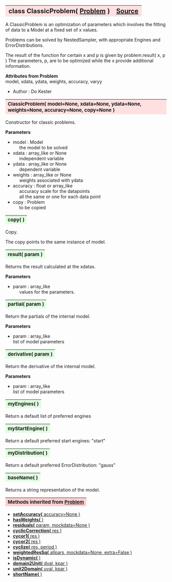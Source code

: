 ---
---
<br><br>

<a name="ClassicProblem"></a>
<table><thead style="background-color:#FFE0E0; width:100%; font-size:20px"><tr><th style="text-align:left">
<strong>class ClassicProblem(</strong> <a href="./Problem.html">Problem</a> )</th><th style="text-align:right"><a href=https://github.com/dokester/BayesicFitting/blob/master/BayesicFitting/source/ClassicProblem.py target=_blank>Source</a></th></tr></thead></table>
<p>

A ClassicProblem is an optimization of parameters which involves
the fitting of data to a Model at a fixed set of x values.

Problems can be solved by NestedSampler, with appropriate Engines and
ErrorDistributions.

The result of the function for certain x and p is given by
problem.result( x, p )
The parameters, p, are to be optimized while the x provide additional
information.

<b>Attributes from Problem</b><br>
model, xdata, ydata, weights, accuracy, varyy

* Author  :          Do Kester<br>


<a name="ClassicProblem"></a>
<table><thead style="background-color:#FFE0E0; width:100%; font-size:15px"><tr><th style="text-align:left">
<strong>ClassicProblem(</strong> model=None, xdata=None, ydata=None, weights=None,
 accuracy=None, copy=None )
</th></tr></thead></table>
<p>

Constructor for classic problems.

<b>Parameters</b><br>
* model  :  Model<br>
&nbsp;&nbsp;&nbsp;&nbsp; the model to be solved<br>
* xdata  :  array_like or None<br>
&nbsp;&nbsp;&nbsp;&nbsp; independent variable<br>
* ydata  :  array_like or None<br>
&nbsp;&nbsp;&nbsp;&nbsp; dependent variable<br>
* weights  :  array_like or None<br>
&nbsp;&nbsp;&nbsp;&nbsp; weights associated with ydata<br>
* accuracy  :  float or array_like<br>
&nbsp;&nbsp;&nbsp;&nbsp; accuracy scale for the datapoints<br>
&nbsp;&nbsp;&nbsp;&nbsp; all the same or one for each data point<br>
* copy  :  Problem<br>
&nbsp;&nbsp;&nbsp;&nbsp; to be copied<br>


<a name="copy"></a>
<table><thead style="background-color:#E0FFE0; width:100%; font-size:15px"><tr><th style="text-align:left">
<strong>copy(</strong> )
</th></tr></thead></table>
<p>

Copy.

The copy points to the same instance of model.

<a name="result"></a>
<table><thead style="background-color:#E0FFE0; width:100%; font-size:15px"><tr><th style="text-align:left">
<strong>result(</strong> param )
</th></tr></thead></table>
<p>

Returns the result calculated at the xdatas.

<b>Parameters</b><br>
* param  :  array_like<br>
&nbsp;&nbsp;&nbsp;&nbsp; values for the parameters.<br>


<a name="partial"></a>
<table><thead style="background-color:#E0FFE0; width:100%; font-size:15px"><tr><th style="text-align:left">
<strong>partial(</strong> param ) 
</th></tr></thead></table>
<p>

Return the partials of the internal model.

<b>Parameters</b><br>
* param  :  array_like<br>
    list of model parameters

<a name="derivative"></a>
<table><thead style="background-color:#E0FFE0; width:100%; font-size:15px"><tr><th style="text-align:left">
<strong>derivative(</strong> param ) 
</th></tr></thead></table>
<p>

Return the derivative of the internal model.

<b>Parameters</b><br>
* param  :  array_like<br>
    list of model parameters

<a name="myEngines"></a>
<table><thead style="background-color:#E0FFE0; width:100%; font-size:15px"><tr><th style="text-align:left">
<strong>myEngines(</strong> ) 
</th></tr></thead></table>
<p>

Return a default list of preferred engines

<a name="myStartEngine"></a>
<table><thead style="background-color:#E0FFE0; width:100%; font-size:15px"><tr><th style="text-align:left">
<strong>myStartEngine(</strong> ) 
</th></tr></thead></table>
<p>

Return a default preferred start engines: "start"

<a name="myDistribution"></a>
<table><thead style="background-color:#E0FFE0; width:100%; font-size:15px"><tr><th style="text-align:left">
<strong>myDistribution(</strong> ) 
</th></tr></thead></table>
<p>

Return a default preferred ErrorDistribution: "gauss"

<a name="baseName"></a>
<table><thead style="background-color:#E0FFE0; width:100%; font-size:15px"><tr><th style="text-align:left">
<strong>baseName(</strong> )
</th></tr></thead></table>
<p>
Returns a string representation of the model. 

<table><thead style="background-color:#FFD0D0; width:100%; font-size:15px"><tr><th style="text-align:left">
<strong>Methods inherited from</strong> <a href="./Problem.html">Problem</a></th></tr></thead></table>


* [<strong>setAccuracy(</strong> accuracy=None ) ](./Problem.md#setAccuracy)
* [<strong>hasWeights(</strong> )](./Problem.md#hasWeights)
* [<strong>residuals(</strong> param, mockdata=None ) ](./Problem.md#residuals)
* [<strong>cyclicCorrection(</strong> res )](./Problem.md#cyclicCorrection)
* [<strong>cycor1(</strong> res )](./Problem.md#cycor1)
* [<strong>cycor2(</strong> res )](./Problem.md#cycor2)
* [<strong>cyclize(</strong> res, period ) ](./Problem.md#cyclize)
* [<strong>weightedResSq(</strong> allpars, mockdata=None, extra=False ) ](./Problem.md#weightedResSq)
* [<strong>isDynamic(</strong> ) ](./Problem.md#isDynamic)
* [<strong>domain2Unit(</strong> dval, kpar ) ](./Problem.md#domain2Unit)
* [<strong>unit2Domain(</strong> uval, kpar ) ](./Problem.md#unit2Domain)
* [<strong>shortName(</strong> ) ](./Problem.md#shortName)
